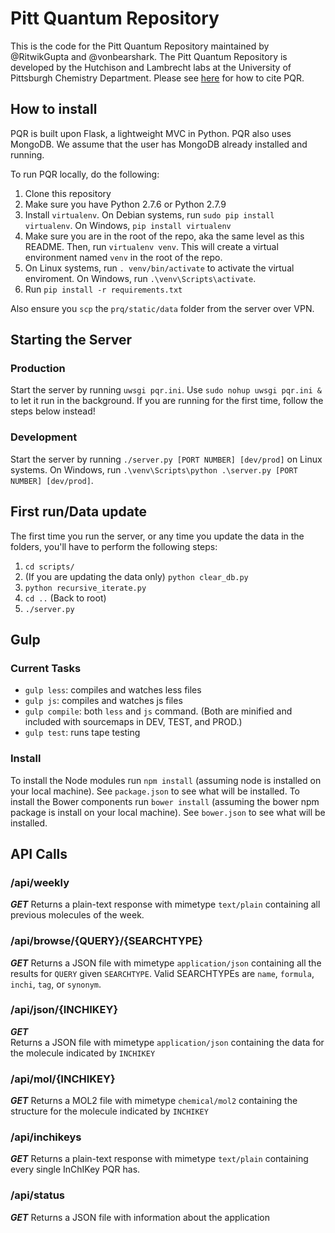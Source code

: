 # Pitt Quantum Repository

This is the code for the Pitt Quantum Repository maintained by @RitwikGupta and @vonbearshark.
The Pitt Quantum Repository is developed by the Hutchison and Lambrecht labs at the University of Pittsburgh Chemistry Department. Please see [here](http://pqr.pitt.edu/news/2015-07-01-open-data) for how to cite PQR.

## How to install
PQR is built upon Flask, a lightweight MVC in Python. PQR also uses MongoDB. We assume that the user has MongoDB already installed and running.

To run PQR locally, do the following:
1. Clone this repository
2. Make sure you have Python 2.7.6 or Python 2.7.9
3. Install `virtualenv`. On Debian systems, run `sudo pip install virtualenv`. On Windows, `pip install virtualenv`
4. Make sure you are in the root of the repo, aka the same level as this README. Then, run `virtualenv venv`. This will create a virtual environment named `venv` in the root of the repo.
5. On Linux systems, run `. venv/bin/activate` to activate the virtual enviroment. On Windows, run `.\venv\Scripts\activate`.
6. Run `pip install -r requirements.txt`

Also ensure you `scp` the `prq/static/data` folder from the server over VPN.

## Starting the Server
### Production
Start the server by running `uwsgi pqr.ini`. Use `sudo nohup uwsgi pqr.ini &` to let it run in the background.
If you are running for the first time, follow the steps below instead!

### Development 
Start the server by running `./server.py [PORT NUMBER] [dev/prod]` on Linux systems. On Windows, run `.\venv\Scripts\python .\server.py [PORT NUMBER] [dev/prod]`.

## First run/Data update
The first time you run the server, or any time you update the data in the folders, you'll have to perform the following steps:
1. `cd scripts/`
2. (If you are updating the data only) `python clear_db.py`
3. `python recursive_iterate.py`
4. `cd ..` (Back to root)
5. `./server.py`

## Gulp

### Current Tasks
- `gulp less`: compiles and watches less files
- `gulp js`: compiles and watches js files
- `gulp compile`: both `less` and `js` command. (Both are minified and included with sourcemaps in DEV, TEST, and PROD.)
- `gulp test`: runs tape testing

### Install
To install the Node modules run `npm install` (assuming node is installed on your local machine). See `package.json` to see what will be installed. To install the Bower components run `bower install` (assuming the bower npm package is install on your local machine). See `bower.json` to see what will be installed.

## API Calls

### /api/weekly
**_GET_**
Returns a plain-text response with mimetype `text/plain` containing all previous molecules of the week.

### /api/browse/\{QUERY\}/\{SEARCHTYPE\}
**_GET_**
Returns a JSON file with mimetype `application/json` containing all the results for `QUERY` given `SEARCHTYPE`. Valid SEARCHTYPEs are `name`, `formula`, `inchi`, `tag`, or `synonym`.  

### /api/json/\{INCHIKEY\}
**_GET_**  
Returns a JSON file with mimetype `application/json` containing the data for the molecule indicated by `INCHIKEY`

### /api/mol/\{INCHIKEY\}
**_GET_**
Returns a MOL2 file with mimetype `chemical/mol2` containing the structure for the molecule indicated by `INCHIKEY`

### /api/inchikeys
**_GET_**
Returns a plain-text response with mimetype `text/plain` containing every single InChIKey PQR has.

### /api/status
**_GET_**
Returns a JSON file with information about the application

